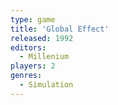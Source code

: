 ```yaml
---
type: game
title: 'Global Effect'
released: 1992
editors: 
  - Millenium
players: 2
genres:
  - Simulation
---
```

